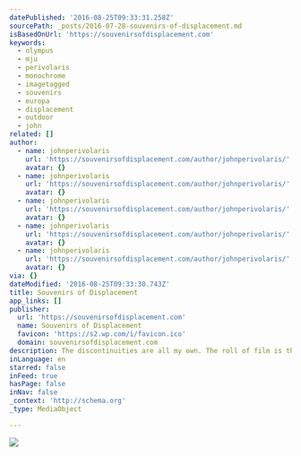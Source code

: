 ```yaml
---
datePublished: '2016-08-25T09:33:31.258Z'
sourcePath: _posts/2016-07-28-souvenirs-of-displacement.md
isBasedOnUrl: 'https://souvenirsofdisplacement.com'
keywords:
  - olympus
  - mju
  - perivolaris
  - monochrome
  - imagetagged
  - souvenirs
  - europa
  - displacement
  - outdoor
  - john
related: []
author:
  - name: johnperivolaris
    url: 'https://souvenirsofdisplacement.com/author/johnperivolaris/'
    avatar: {}
  - name: johnperivolaris
    url: 'https://souvenirsofdisplacement.com/author/johnperivolaris/'
    avatar: {}
  - name: johnperivolaris
    url: 'https://souvenirsofdisplacement.com/author/johnperivolaris/'
    avatar: {}
  - name: johnperivolaris
    url: 'https://souvenirsofdisplacement.com/author/johnperivolaris/'
    avatar: {}
  - name: johnperivolaris
    url: 'https://souvenirsofdisplacement.com/author/johnperivolaris/'
    avatar: {}
via: {}
dateModified: '2016-08-25T09:33:30.743Z'
title: Souvenirs of Displacement
app_links: []
publisher:
  url: 'https://souvenirsofdisplacement.com'
  name: Souvenirs of Displacement
  favicon: 'https://s2.wp.com/i/favicon.ico'
  domain: souvenirsofdisplacement.com
description: The discontinuities are all my own. The roll of film is the journey.
inLanguage: en
starred: false
inFeed: true
hasPage: false
inNav: false
_context: 'http://schema.org'
_type: MediaObject

---
```

![](https://the-grid-user-content.s3-us-west-2.amazonaws.com/f4e7fd78-2ed1-4f07-ab90-81e8175f28a1.jpg)